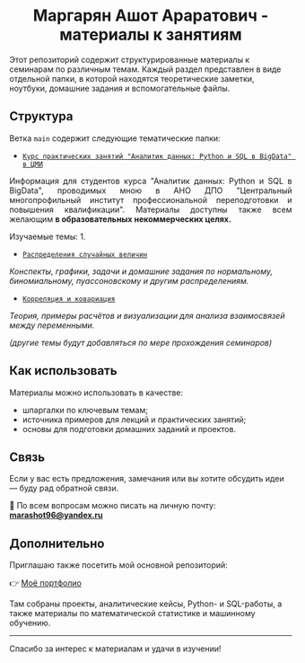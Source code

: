 # <div align='center'> Маргарян Ашот Араратович - материалы к занятиям </div>

Этот репозиторий содержит структурированные материалы к семинарам по различным темам. Каждый раздел представлен в виде отдельной папки, в которой находятся теоретические заметки, ноутбуки, домашние задания и вспомогательные файлы.

## Структура

Ветка `main` содержит следующие тематические папки:

- [`Курс практических занятий "Аналитик данных: Python и SQL в BigData" в ЦМИ`](/AnalisysCMI/Navigator.md)

<div align='justify'> Информация для студентов курса "Аналитик данных: Python и SQL в BigData", проводимых мною в АНО ДПО "Центральный многопрофильный институт профессиональной переподготовки и повышения квалификации". Материалы доступны также всем желающим <b> в образовательных некоммерческих целях. </b> </div>

Изучаемые темы:
1. 


- [`Распределения случайных величин`](/D%26D/Navigator.md)
  
*Конспекты, графики, задачи и домашние задания по нормальному, биномиальному, пуассоновскому и другим распределениям.*

- [`Корреляция и ковариация`](/Correl/Navigator.md)
  
*Теория, примеры расчётов и визуализации для анализа взаимосвязей между переменными.*

*(другие темы будут добавляться по мере прохождения семинаров)*

## Как использовать

Материалы можно использовать в качестве:

- шпаргалки по ключевым темам;
- источника примеров для лекций и практических занятий;
- основы для подготовки домашних заданий и проектов.

## Связь

Если у вас есть предложения, замечания или вы хотите обсудить идеи — буду рад обратной связи.

📩 По всем вопросам можно писать на личную почту: **marashot96@yandex.ru**

## Дополнительно

Приглашаю также посетить мой основной репозиторий:

👉 [Моё портфолио](https://github.com/marashot96/portfolio/blob/main/README.md#--маргарян-ашот---портфолио-)

Там собраны проекты, аналитические кейсы, Python- и SQL-работы, а также материалы по математической статистике и машинному обучению.

---

Спасибо за интерес к материалам и удачи в изучении!
